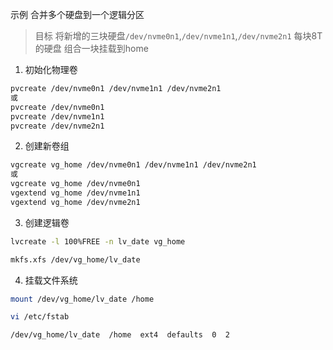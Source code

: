 示例 合并多个硬盘到一个逻辑分区

> 目标 将新增的三块硬盘`/dev/nvme0n1`,`/dev/nvme1n1`,`/dev/nvme2n1` 每块8T的硬盘 组合一块挂载到home

1. 初始化物理卷 

```bash
pvcreate /dev/nvme0n1 /dev/nvme1n1 /dev/nvme2n1
或
pvcreate /dev/nvme0n1 
pvcreate /dev/nvme1n1 
pvcreate /dev/nvme2n1
```

2. 创建新卷组

```bash
vgcreate vg_home /dev/nvme0n1 /dev/nvme1n1 /dev/nvme2n1
或
vgcreate vg_home /dev/nvme0n1 
vgextend vg_home /dev/nvme1n1 
vgextend vg_home /dev/nvme2n1
```

3. 创建逻辑卷

```bash
lvcreate -l 100%FREE -n lv_date vg_home

mkfs.xfs /dev/vg_home/lv_date
```

4. 挂载文件系统

```bash
mount /dev/vg_home/lv_date /home

vi /etc/fstab

/dev/vg_home/lv_date  /home  ext4  defaults  0  2
```
